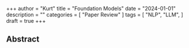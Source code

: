 +++
author = "Kurt"
title = "Foundation Models"
date = "2024-01-01"
description = ""
categories = [
    "Paper Review"
]
tags = [
    "NLP",
    "LLM",
]
draft = true
+++

## Abstract